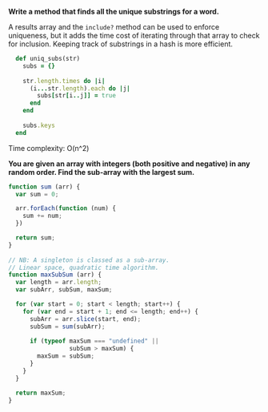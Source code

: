 **Write a method that finds all the unique substrings for a word.** 

A results array and the `include?` method can be used to enforce uniqueness, but it adds the time cost of iterating through that array to check for inclusion. Keeping track of substrings in a hash is more efficient.

  ```ruby
    def uniq_subs(str)
      subs = {}
    
      str.length.times do |i|
        (i...str.length).each do |j|
          subs[str[i..j]] = true
        end
      end
    
      subs.keys
    end
  ```

Time complexity: O(n^2)


**You are given an array with integers (both positive and negative) in any random order. Find the sub-array with the largest sum.**

```javascript
function sum (arr) {
  var sum = 0;

  arr.forEach(function (num) {
    sum += num;
  })

  return sum;
}
  
// NB: A singleton is classed as a sub-array.
// Linear space, quadratic time algorithm.
function maxSubSum (arr) {
  var length = arr.length;
  var subArr, subSum, maxSum;

  for (var start = 0; start < length; start++) {
    for (var end = start + 1; end <= length; end++) {
      subArr = arr.slice(start, end);
      subSum = sum(subArr);
  
      if (typeof maxSum === "undefined" ||
                 subSum > maxSum) {
        maxSum = subSum;
      }
    }
  }

  return maxSum;
}
```
